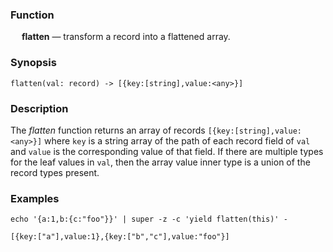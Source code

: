 ### Function

&emsp; **flatten** &mdash; transform a record into a flattened array.

### Synopsis

```
flatten(val: record) -> [{key:[string],value:<any>}]
```

### Description
The _flatten_ function returns an array of records `[{key:[string],value:<any>}]`
where `key` is a string array of the path of each record field of `val` and
`value` is the corresponding value of that field.
If there are multiple types for the leaf values in `val`, then the array value
inner type is a union of the record types present.

### Examples

```mdtest-command
echo '{a:1,b:{c:"foo"}}' | super -z -c 'yield flatten(this)' -
```

```mdtest-output
[{key:["a"],value:1},{key:["b","c"],value:"foo"}]
```
